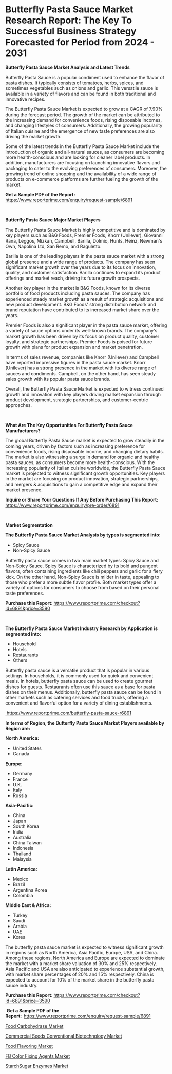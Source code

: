 <p><h1>Butterfly Pasta Sauce Market Research Report: The Key To Successful Business Strategy Forecasted for Period from 2024 - 2031</h1></p><p><strong>Butterfly Pasta Sauce Market Analysis and Latest Trends</strong></p>
<p><p>Butterfly Pasta Sauce is a popular condiment used to enhance the flavor of pasta dishes. It typically consists of tomatoes, herbs, spices, and sometimes vegetables such as onions and garlic. This versatile sauce is available in a variety of flavors and can be found in both traditional and innovative recipes.</p><p>The Butterfly Pasta Sauce Market is expected to grow at a CAGR of 7.90% during the forecast period. The growth of the market can be attributed to the increasing demand for convenience foods, rising disposable incomes, and changing lifestyles of consumers. Additionally, the growing popularity of Italian cuisine and the emergence of new taste preferences are also driving the market growth.</p><p>Some of the latest trends in the Butterfly Pasta Sauce Market include the introduction of organic and all-natural sauces, as consumers are becoming more health-conscious and are looking for cleaner label products. In addition, manufacturers are focusing on launching innovative flavors and packaging to cater to the evolving preferences of consumers. Moreover, the growing trend of online shopping and the availability of a wide range of products on e-commerce platforms are further fueling the growth of the market.</p></p>
<p><strong>Get a Sample PDF of the Report:&nbsp;</strong> <a href="https://www.reportprime.com/enquiry/request-sample/6891">https://www.reportprime.com/enquiry/request-sample/6891</a></p>
<p>&nbsp;</p>
<p><strong>Butterfly Pasta Sauce Major Market Players</strong></p>
<p><p>The Butterfly Pasta Sauce Market is highly competitive and is dominated by key players such as B&G Foods, Premier Foods, Knorr (Unilever), Giovanni Rana, Leggos, Mizkan, Campbell, Barilla, Dolmio, Hunts, Heinz, Newman's Own, Napolina Ltd, San Remo, and Raguletto. </p><p>Barilla is one of the leading players in the pasta sauce market with a strong global presence and a wide range of products. The company has seen significant market growth over the years due to its focus on innovation, quality, and customer satisfaction. Barilla continues to expand its product offerings and market reach, driving its future growth prospects.</p><p>Another key player in the market is B&G Foods, known for its diverse portfolio of food products including pasta sauces. The company has experienced steady market growth as a result of strategic acquisitions and new product development. B&G Foods' strong distribution network and brand reputation have contributed to its increased market share over the years.</p><p>Premier Foods is also a significant player in the pasta sauce market, offering a variety of sauce options under its well-known brands. The company's market growth has been driven by its focus on product quality, customer loyalty, and strategic partnerships. Premier Foods is poised for future growth with plans for product expansion and market penetration.</p><p>In terms of sales revenue, companies like Knorr (Unilever) and Campbell have reported impressive figures in the pasta sauce market. Knorr (Unilever) has a strong presence in the market with its diverse range of sauces and condiments. Campbell, on the other hand, has seen steady sales growth with its popular pasta sauce brands.</p><p>Overall, the Butterfly Pasta Sauce Market is expected to witness continued growth and innovation with key players driving market expansion through product development, strategic partnerships, and customer-centric approaches.</p></p>
<p>&nbsp;</p>
<p><strong>What Are The Key Opportunities For Butterfly Pasta Sauce Manufacturers?</strong></p>
<p><p>The global Butterfly Pasta Sauce market is expected to grow steadily in the coming years, driven by factors such as increasing preference for convenience foods, rising disposable income, and changing dietary habits. The market is also witnessing a surge in demand for organic and healthy pasta sauces, as consumers become more health-conscious. With the increasing popularity of Italian cuisine worldwide, the Butterfly Pasta Sauce market is projected to witness significant growth opportunities. Key players in the market are focusing on product innovation, strategic partnerships, and mergers & acquisitions to gain a competitive edge and expand their market presence.</p></p>
<p><strong>Inquire or Share Your Questions If Any Before Purchasing This Report:</strong> <a href="https://www.reportprime.com/enquiry/pre-order/6891">https://www.reportprime.com/enquiry/pre-order/6891</a></p>
<p>&nbsp;</p>
<p><strong>Market Segmentation</strong></p>
<p><strong>The Butterfly Pasta Sauce Market Analysis by types is segmented into:</strong></p>
<p><ul><li>Spicy Sauce</li><li>Non-Spicy Sauce</li></ul></p>
<p><p>Butterfly pasta sauce comes in two main market types: Spicy Sauce and Non-Spicy Sauce. Spicy Sauce is characterized by its bold and pungent flavors, often containing ingredients like chili peppers and garlic for a fiery kick. On the other hand, Non-Spicy Sauce is milder in taste, appealing to those who prefer a more subtle flavor profile. Both market types offer a variety of options for consumers to choose from based on their personal taste preferences.</p></p>
<p><strong>Purchase this Report:&nbsp;</strong><a href="https://www.reportprime.com/checkout?id=6891&price=3590">https://www.reportprime.com/checkout?id=6891&price=3590</a></p>
<p>&nbsp;</p>
<p><strong>The Butterfly Pasta Sauce Market Industry Research by Application is segmented into:</strong></p>
<p><ul><li>Household</li><li>Hotels</li><li>Restaurants</li><li>Others</li></ul></p>
<p><p>Butterfly pasta sauce is a versatile product that is popular in various settings. In households, it is commonly used for quick and convenient meals. In hotels, butterfly pasta sauce can be used to create gourmet dishes for guests. Restaurants often use this sauce as a base for pasta dishes on their menus. Additionally, butterfly pasta sauce can be found in other markets such as catering services and food trucks, offering a convenient and flavorful option for a variety of dining establishments.</p></p>
<p><a href="https://www.reportprime.com/butterfly-pasta-sauce-r6891">&nbsp;https://www.reportprime.com/butterfly-pasta-sauce-r6891</a></p>
<p><strong>In terms of Region, the Butterfly Pasta Sauce Market Players available by Region are:</strong></p>
<p>
    <p> <strong> North America: </strong>
        <ul>
            <li>United States</li>
            <li>Canada</li>
        </ul>
        </p> 
    <p> <strong> Europe: </strong>
        <ul>
            <li>Germany</li>
            <li>France</li>
            <li>U.K.</li>
            <li>Italy</li>
            <li>Russia</li>
        </ul>
        </p> 
    <p> <strong> Asia-Pacific: </strong>
        <ul>
            <li>China</li>
            <li>Japan</li>
            <li>South Korea</li>
            <li>India</li>
            <li>Australia</li>
            <li>China Taiwan</li>
            <li>Indonesia</li>
            <li>Thailand</li>
            <li>Malaysia</li>
        </ul>
        </p> 
    <p> <strong> Latin America: </strong>
        <ul>
            <li>Mexico</li>
            <li>Brazil</li>
            <li>Argentina Korea</li>
            <li>Colombia</li>
        </ul>
        </p> 
    <p> <strong> Middle East & Africa: </strong>
        <ul>
            <li>Turkey</li>
            <li>Saudi</li>
            <li>Arabia</li>
            <li>UAE</li>
            <li>Korea</li>
        </ul>
    </p>
    </p>
<p><p>The butterfly pasta sauce market is expected to witness significant growth in regions such as North America, Asia Pacific, Europe, USA, and China. Among these regions, North America and Europe are expected to dominate the market with a market share valuation of 30% and 25% respectively. Asia Pacific and USA are also anticipated to experience substantial growth, with market share percentages of 20% and 15% respectively. China is expected to account for 10% of the market share in the butterfly pasta sauce industry.</p></p>
<p><strong>Purchase this Report: </strong><a href="https://www.reportprime.com/checkout?id=6891&price=3590">https://www.reportprime.com/checkout?id=6891&price=3590</a></p>
<p>&nbsp;<strong>Get a Sample PDF of the Report:&nbsp;&nbsp;</strong><a href="https://www.reportprime.com/enquiry/request-sample/6891">https://www.reportprime.com/enquiry/request-sample/6891</a></p>
<p><strong></strong></p>
<p><p><a href="https://github.com/JordyBecker/Market-Research-Report-List-1/blob/main/food-carbohydrase-market.md">Food Carbohydrase Market</a></p><p><a href="https://github.com/JosephMorgnlvXXff/Market-Research-Report-List-1/blob/main/commercial-seeds-conventional-biotechnology-market.md">Commercial Seeds Conventional Biotechnology Market</a></p><p><a href="https://github.com/sydneyHley85/Market-Research-Report-List-1/blob/main/food-flavoring-market.md">Food Flavoring Market</a></p><p><a href="https://github.com/jadenRaynor/Market-Research-Report-List-1/blob/main/fb-color-fixing-agents-market.md">FB Color Fixing Agents Market</a></p><p><a href="https://github.com/trameciabutler45/Market-Research-Report-List-1/blob/main/starchsugar-enzymes-market.md">StarchSugar Enzymes Market</a></p></p>